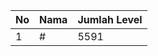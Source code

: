 | No | Nama            | Jumlah Level |
|----|-----------------|--------------|
| 1  | #    |    5591        |
